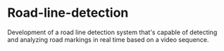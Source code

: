 # Road-line-detection
Development of a road line detection system that's capable of detecting and analyzing road markings in real time based on a video sequence. 
